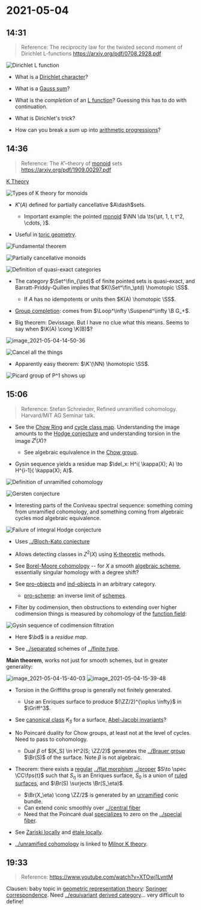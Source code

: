 # 2021-05-04

## 14:31

> Reference: The reciprocity law for the twisted second moment of
Dirichlet L-functions <https://arxiv.org/pdf/0708.2928.pdf>

![Dirichlet L function](figures/image_2021-05-04-14-31-20.png)

- What is a [Dirichlet character](Dirichlet%20character)?
- What is a [Gauss sum](Gauss%20sum)?
- What is the *completion* of an [L function](L%20function)?
  	Guessing this has to do with continuation.

- What is Dirichlet's trick?

- How can you break a sum up into [arithmetic progressions](arithmetic%20progressions)?

## 14:36

> Reference: The $K'$–theory of [monoid](monoid) sets <https://arxiv.org/pdf/1909.00297.pdf>

[K Theory](../K-Theory.md)

![Types of K theory for monoids](figures/image_2021-05-04-14-37-49.png)

- $K'(A)$ defined for partially cancellative $A\dash$sets.
  - Important example: the pointed [monoid](monoid) $\NN \da \ts{\pt, 1, t, t^2, \cdots, }$.

- Useful in [toric geometry](toric%20geometry).

![Fundamental theorem](figures/image_2021-05-04-14-39-27.png)

![Partially cancellative monoids](figures/image_2021-05-04-14-42-55.png)

![Definition of quasi-exact categories](figures/image_2021-05-04-14-43-58.png)

- The category $\Set^\fin_{\ptd}$ of finite pointed sets is quasi-exact, and Barratt-Priddy-Quillen implies that $K(\Set^\fin_\ptd) \homotopic \SS$.
  - If $A$ has no idempotents or units then $K(A) \homotopic \SS$.

- [Group completion](Group%20completion): comes from $\Loop^\infty \Suspend^\infty \B G_+$.

- Big theorem: Devissage.
  But I have no clue what this means.
  Seems to say when $\K(A) \cong \K(B)$?

![image_2021-05-04-14-50-36](figures/image_2021-05-04-14-50-36.png)

![Cancel all the things](figures/image_2021-05-04-14-52-14.png)

- Apparently easy theorem: $\K'(\NN) \homotopic \SS$.

![Picard group of P^1 shows up](figures/image_2021-05-04-14-54-10.png)

## 15:06

> Reference:  Stefan Schreieder, Refined unramified cohomology. Harvard/MIT AG Seminar talk.

- See the [Chow Ring](../Chow%20ring.md) and [cycle class map](cycle%20class%20map).
  Understanding the image amounts to the [Hodge conjecture](Hodge%20conjecture) and understanding torsion in the image $Z^i(X)$?

  - See algebraic equivalence in the [Chow group](Chow%20group).

- Gysin sequence yields a residue map $\del_x: H^i( \kappa(X); A) \to H^{i-1}( \kappa(X); A)$.

![Definition of unramified cohomology](figures/image_2021-05-04-15-13-05.png)

![Gersten conjecture](figures/image_2021-05-04-15-16-05.png)

- Interesting parts of the Coniveau spectral sequence: something coming from unramified cohomology, and something coming from algebraic cycles mod algebraic equivalence.

![Failure of integral Hodge conjecture](figures/image_2021-05-04-15-17-53.png)

  - Uses [../Bloch-Kato conjecture](../Bloch-Kato%20conjecture.md)
  - Allows detecting classes in $Z^2(X)$ using [K-theoretic](../K-Theory.md) methods.

- See [Borel-Moore cohomology](Borel-Moore%20cohomology) -- for $X$ a smooth [algebraic scheme](algebraic%20scheme), essentially singular homology with a degree shift?

- See [pro-objects](pro-objects) and [ind-objects](ind-objects) in an arbitrary category.
  - [pro-scheme](pro-scheme): an inverse limit of [schemes](../scheme.md).

- Filter by codimension, then obstructions to extending over higher codimension things is measured by cohomology of the [function field](../Function%20field.md):

![Gysin sequence of codimension filtration](figures/image_2021-05-04-15-27-07.png)

  - Here $\bd$ is a *residue map*.

  - See [../separated](../separated.md) schemes of [../finite type](../finite%20type.md).


**Main theorem**,
works not just for smooth schemes, but in greater generality:

![image_2021-05-04-15-40-03](figures/image_2021-05-04-15-40-03.png)
![image_2021-05-04-15-39-48](figures/image_2021-05-04-15-39-48.png)

- Torsion in the Griffiths group is generally not finitely generated.
  - Use an Enriques surface to produce $(\ZZ/2)^{\oplus \infty}$ in $\Griff^3$.

- See [canonical class](canonical%20class) $K_S$ for a surface, [Abel-Jacobi invariants](Abel-Jacobi%20invariants)?

- No Poincaré duality for Chow groups, at least not at the level of cycles.
  Need to pass to cohomology.

  - Dual $\beta$ of $[K_S] \in H^2(S; \ZZ/2)$ generates the [../Brauer group](../Brauer%20group.md) $\Br(S)$ of the surface.
  Note $\beta$ is not algebraic.

- Theorem: there exists a [regular](regular) [../flat morphism](../flat%20morphism.md) [../proper](../proper.md) $S\to \spec \CC\fps{t}$ such that $S_\eta$ is an Enriques surface, $S_0$ is a union of [ruled surfaces](ruled%20surfaces), and $\Br(S) \surjects \Br(S_\eta)$.
  - $\Br(X_\eta) \cong \ZZ/2$ is generated by an [unramified](unramified) conic bundle. 
  - Can extend conic smoothly over [../central fiber](../central%20fiber.md)
  - Need that the Poincaré dual [specializes](specializes) to zero on the [../special fiber](../special%20fiber.md).

- See [Zariski locally](Zariski%20locally) and [étale locally](étale%20locally).

- [../unramified cohomology](../unramified%20cohomology.md) is linked to [Milnor K theory](Milnor%20K%20theory).

## 19:33

> Reference: <https://www.youtube.com/watch?v=XTOwj1LvntM>

Clausen: baby topic in [geometric representation theory](geometric%20representation%20theory): [Springer correspondence](Springer%20correspondence).
Need [../equivariant](../equivariant.md) [derived category](../derived%20category.md)... very difficult to define!
